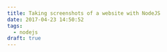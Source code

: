 ```yaml
---
title: Taking screenshots of a website with NodeJS
date: 2017-04-23 14:50:52
tags:
  - nodejs
draft: true
---
```

